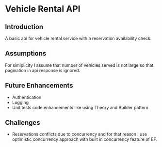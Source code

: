 # Vehicle Rental API

## Introduction
A basic api for vehicle rental service with a reservation availability check.

## Assumptions
For simiplicity I assume that number of vehicles served is not large so that pagination in api response is ignored. 

## Future Enhancements
- Authentication
- Logging
- Unit tests code enhancements like using Theory and Builder pattern

## Challenges
- Reservations conflicts due to concurrency and for that reason I use optimistic concurrency approach with built in concurrency feature of EF.
